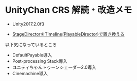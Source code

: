 # UnityChan CRS 解読・改造メモ

* Unity2017.2.0f3

* [StageDirectorをTimeline(PlayableDirector)で置き換える](timeline.md)

以下気になっているところ

* DefaultPayable導入
* Post-processing Stack導入
* ユニティちゃんトゥーンシェーダー2.0導入
* Cinemachine導入

